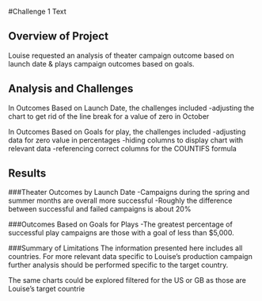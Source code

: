 #Challenge 1 Text

## Overview of Project
Louise requested an analysis of theater campaign outcome based on launch date & plays campaign outcomes based on goals.

## Analysis and Challenges
In Outcomes Based on Launch Date, the challenges included
-adjusting the chart to get rid of the line break for a value of zero in October

In Outcomes Based on Goals for play, the challenges included 
-adjusting data for zero value in percentages
-hiding columns to display chart with relevant data
-referencing correct columns for the COUNTIFS formula

## Results
###Theater Outcomes by Launch Date
-Campaigns during the spring and summer months are overall more successful
-Roughly the difference between successful and failed campaigns is about 20%

###Outcomes Based on Goals for Plays
-The greatest percentage of successful play campaigns are those with a goal of less than $5,000.

###Summary of Limitations 
The information presented here includes all countries. For more relevant data specific to Louise’s production campaign further analysis should be performed specific to the target country. 

The same charts could be explored filtered for the US or GB as those are Louise’s target countrie

